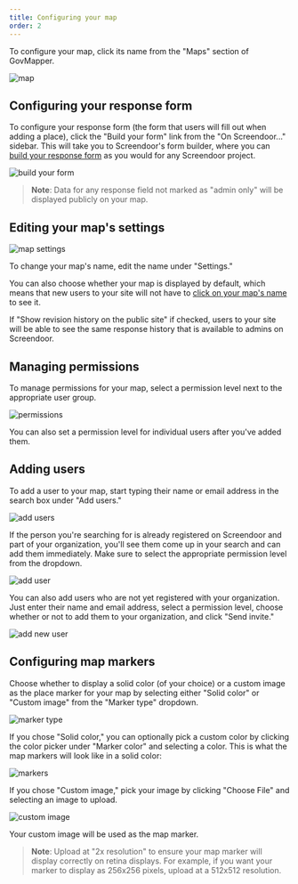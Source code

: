 ```yaml
---
title: Configuring your map
order: 2
---
```


To configure your map, click its name from the "Maps" section of GovMapper.

![map](../images/map.png)

## Configuring your response form

To configure your response form (the form that users will fill out when adding a place), click the "Build your form" link from the "On Screendoor..." sidebar. This will take you to Screendoor's form builder, where you can [build your response form](/articles/screendoor/your_form/building_your_form.html) as you would for any Screendoor project.

![build your form](../images/build_your_form.png)

> **Note**: Data for any response field not marked as "admin only" will be displayed publicly on your map.

## Editing your map's settings

![map settings](../images/map_settings.png)

To change your map's name, edit the name under "Settings."

You can also choose whether your map is displayed by default, which means that new users to your site will not have to [click on your map's name](../public_site/viewing_your_site.html#toggling-map-layers) to see it.

If "Show revision history on the public site" if checked, users to your site will be able to see the same response history that is available to admins on Screendoor.

## Managing permissions

To manage permissions for your map, select a permission level next to the appropriate user group.

![permissions](../images/permissions.png)

You can also set a permission level for individual users after you've added them.

## Adding users

To add a user to your map, start typing their name or email address in the search box under "Add users."

![add users](../images/add_users.png)

If the person you're searching for is already registered on Screendoor and part of your organization, you'll see them come up in your search and can add them immediately. Make sure to select the appropriate permission level from the dropdown.

![add user](../images/add_user.png)

You can also add users who are not yet registered with your organization. Just enter their name and email address, select a permission level, choose whether or not to add them to your organization, and click "Send invite."

![add new user](../images/add_new_user.png)

## Configuring map markers

Choose whether to display a solid color (of your choice) or a custom image as the place marker for your map by selecting either "Solid color" or "Custom image" from the "Marker type" dropdown.

![marker type](../images/marker_type.png)

If you chose "Solid color," you can optionally pick a custom color by clicking the color picker under "Marker color" and selecting a color. This is what the map markers will look like in a solid color:

![markers](../images/markers.png)

If you chose "Custom image," pick your image by clicking "Choose File" and selecting an image to upload.

![custom image](../images/custom_image.png)

Your custom image will be used as the map marker.

> **Note**: Upload at "2x resolution" to ensure your map marker will display correctly on retina displays. For example, if you want your marker to display as 256x256 pixels, upload at a 512x512 resolution.
